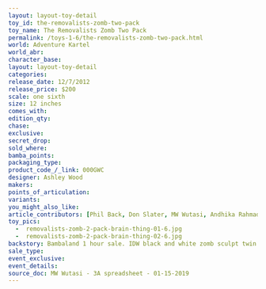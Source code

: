 ```yaml
---
layout: layout-toy-detail 
toy_id: the-removalists-zomb-two-pack
toy_name: The Removalists Zomb Two Pack
permalink: /toys-1-6/the-removalists-zomb-two-pack.html
world: Adventure Kartel
world_abr: 
character_base: 
layout: layout-toy-detail
categories: 
release_date: 12/7/2012
release_price: $200 
scale: one sixth
size: 12 inches
comes_with: 
edition_qty: 
chase: 
exclusive: 
secret_drop: 
sold_where: 
bamba_points: 
packaging_type: 
product_code_/_link: 000GWC
designer: Ashley Wood
makers: 
points_of_articulation: 
variants: 
you_might_also_like: 
article_contributors: [Phil Back, Don Slater, MW Wutasi, Andhika Rahmaditya]
toy_pics: 
  -  removalists-zomb-2-pack-brain-thing-01-6.jpg
  -  removalists-zomb-2-pack-brain-thing-02-6.jpg
backstory: Bambaland 1 hour sale. IDW black and white zomb sculpt twin set. Comes with 1/6 brain
sale_type: 
event_exclusive: 
event_details: 
source_doc: MW Wutasi - 3A spreadsheet - 01-15-2019
---
```

